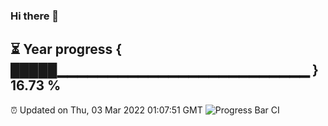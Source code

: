 ### Hi there 👋
⏳ Year progress { █████▁▁▁▁▁▁▁▁▁▁▁▁▁▁▁▁▁▁▁▁▁▁▁▁▁ } 16.73 %
---
⏰ Updated on Thu, 03 Mar 2022 01:07:51 GMT
![Progress Bar CI](https://github.com/liununu/liununu/workflows/Progress%20Bar%20CI/badge.svg)
